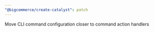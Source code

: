 ```yaml
---
"@bigcommerce/create-catalyst": patch
---
```


Move CLI command configuration closer to command action handlers

